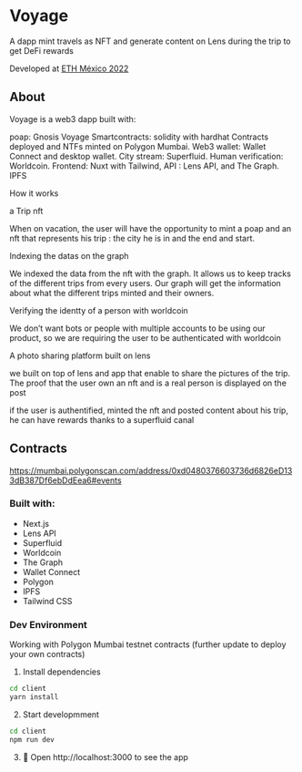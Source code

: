 # Voyage

A dapp mint travels as NFT and generate content on Lens during the trip to get DeFi rewards  

Developed at [ETH México 2022](https://ethglobal.com/showcase/voyage-tqbtt)  

## About
Voyage is a web3 dapp built with:

poap: Gnosis Voyage Smartcontracts: solidity with hardhat Contracts deployed and NTFs minted on Polygon Mumbai. Web3 wallet: Wallet Connect and desktop wallet. City stream: Superfluid. Human verification: Worldcoin. Frontend: Nuxt with Tailwind, API : Lens API, and The Graph. IPFS

How it works

a Trip nft

When on vacation, the user will have the opportunity to mint a poap and an nft that represents his trip : the city he is in and the end and start.

Indexing the datas on the graph

We indexed the data from the nft with the graph. It allows us to keep tracks of the different trips from every users. Our graph will get the information about what the different trips minted and their owners.

Verifying the identty of a person with worldcoin

We don’t want bots or people with multiple accounts to be using our product, so we are requiring the user to be authenticated with worldcoin

A photo sharing platform built on lens

we built on top of lens and app that enable to share the pictures of the trip. The proof that the user own an nft and is a real person is displayed on the post

if the user is authentified, minted the nft and posted content about his trip, he can have rewards thanks to a superfluid canal


## Contracts
https://mumbai.polygonscan.com/address/0xd0480376603736d6826eD133dB387Df6ebDdEea6#events



### Built with:

- Next.js  
- Lens API
- Superfluid
- Worldcoin  
- The Graph  
- Wallet Connect    
- Polygon    
- IPFS
- Tailwind CSS  




### Dev Environment

Working with Polygon Mumbai testnet contracts (further update to deploy your own contracts)

1. Install dependencies

```bash
cd client
yarn install
```

2. Start developmment

```bash
cd client
npm run dev
```

3. 📱 Open http://localhost:3000 to see the app

